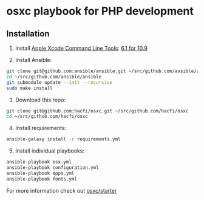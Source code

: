 # osxc playbook for PHP development

## Installation

1. Install [Apple Xcode Command Line Tools](https://developer.apple.com/downloads/): [6.1 for 10.9](https://developer.apple.com/downloads/download.action?path=Developer_Tools/command_line_tools_os_x_10.9_for_xcode__xcode_6.1/command_line_tools_for_osx_10.9_for_xcode_6.1.dmg)


2. Install Ansible:

```sh
git clone git@github.com:ansible/ansible.git ~/src/github.com/ansible/ansible
cd ~/src/github.com/ansible/ansible
git submodule update --init --recursive
sudo make install
```

3. Download this repo:

```sh
git clone git@github.com:hacfi/osxc.git ~/src/github.com/hacfi/osxc
cd ~/src/github.com/hacfi/osxc
```

4. Install requirements:

```sh
ansible-galaxy install -r requirements.yml
```

5. Install individual playbooks:

```sh
ansible-playbook osx.yml
ansible-playbook configuration.yml
ansible-playbook apps.yml
ansible-playbook fonts.yml
```


For more information check out [osxc/starter](https://github.com/osxc/starter)